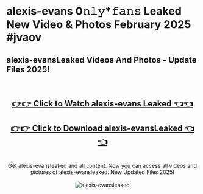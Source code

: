 # alexis-evans 0𝚗𝚕𝚢*𝚏𝚊𝚗𝚜 Leaked New Video & Photos February 2025 #jvaov

<h2>alexis-evansLeaked Videos And Photos - Update Files 2025!</h2>
<br>
<div align="center">
<h2><a href="https://mediaupload.pro?title=alexis-evans&ref=11F" rel="nofollow">👉👉 Click to Watch alexis-evans Leaked 👈👈</a></h2>
<h2><a href="https://mediaupload.pro?title=alexis-evans&ref=11F" rel="nofollow">👉👉 Click to Download alexis-evansLeaked 👈👈</a></h2>
<br>
Get alexis-evansleaked and all content. Now you can access all videos and pictures of alexis-evansleaked. New Updated Files 2025!
<br>
<br>
<a href="https://mediaupload.pro?title=alexis-evans&ref=11F" rel="nofollow" data-target="animated-image.originalLink"><img src="https://i.ibb.co/Gkj2r4b/banner.png" alt="alexis-evansleaked" style="max-width: 100%; display: inline-block;" data-target="animated-image.originalImage"></a>
</div>
<br>

